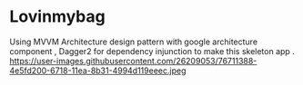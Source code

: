 # Lovinmybag
Using MVVM Architecture design pattern with google architecture component , Dagger2 for dependency injunction to make this skeleton app . 
https://user-images.githubusercontent.com/26209053/76711388-4e5fd200-6718-11ea-8b31-4994d119eeec.jpeg
